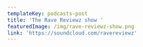 ```yaml
---
templateKey: podcasts-post
title: 'The Rave Reviewz show '
featuredImage: /img/rave-reviewz-show.png
link: 'https://soundcloud.com/ravereviewz'
---
```


